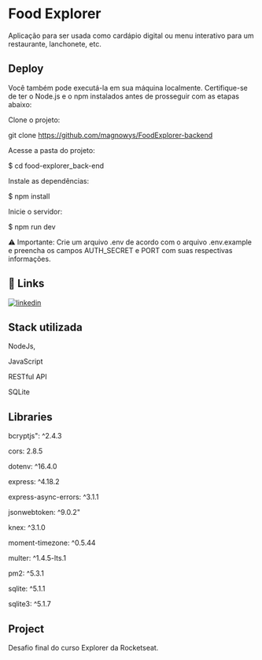 
# Food Explorer

Aplicação para ser usada como cardápio digital ou menu interativo para um restaurante, lanchonete, etc.


## Deploy
Você também pode executá-la em sua máquina localmente. Certifique-se de ter o Node.js e o npm instalados antes de prosseguir com as etapas abaixo:

Clone o projeto:

git clone https://github.com/magnowys/FoodExplorer-backend

Acesse a pasta do projeto:

$ cd food-explorer_back-end

Instale as dependências:

$ npm install

Inicie o servidor:

$ npm run dev

⚠️ Importante: Crie um arquivo .env de acordo com o arquivo .env.example e preencha os campos AUTH_SECRET e PORT com suas respectivas informações.
## 🔗 Links
[![linkedin](https://img.shields.io/badge/linkedin-0A66C2?style=for-the-badge&logo=linkedin&logoColor=white)](linkedin.com/in/magno-marques)



## Stack utilizada

NodeJs,

JavaScript

RESTful API

SQLite


## Libraries

bcryptjs": ^2.4.3

cors: 2.8.5

dotenv: ^16.4.0

express: ^4.18.2

express-async-errors: ^3.1.1

jsonwebtoken: ^9.0.2"

knex: ^3.1.0

moment-timezone: ^0.5.44

multer: ^1.4.5-lts.1

pm2: ^5.3.1

sqlite: ^5.1.1

sqlite3: ^5.1.7
## Project
Desafio final do curso Explorer da Rocketseat.

